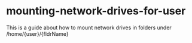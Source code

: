 # mounting-network-drives-for-user

This is a guide about how to mount network drives in folders under /home/{user}/{fldrName}
